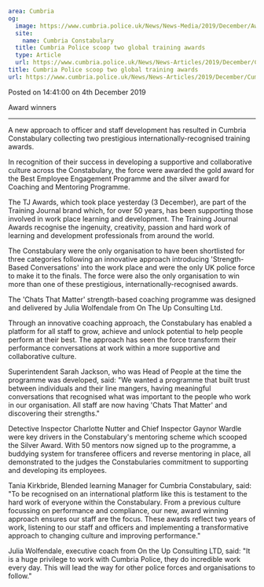 ```yaml
area: Cumbria
og:
  image: https://www.cumbria.police.uk/News/News-Media/2019/December/Award-winnersjpg.jpg
  site:
    name: Cumbria Constabulary
  title: Cumbria Police scoop two global training awards
  type: Article
  url: https://www.cumbria.police.uk/News/News-Articles/2019/December/Cumbria-Police-scoop-two-global-training-awards.aspx
title: Cumbria Police scoop two global training awards
url: https://www.cumbria.police.uk/News/News-Articles/2019/December/Cumbria-Police-scoop-two-global-training-awards.aspx
```

Posted on 14:41:00 on 4th December 2019

Award winners

****

A new approach to officer and staff development has resulted in Cumbria Constabulary collecting two prestigious internationally-recognised training awards.

In recognition of their success in developing a supportive and collaborative culture across the Constabulary, the force were awarded the gold award for the Best Employee Engagement Programme and the silver award for Coaching and Mentoring Programme.

The TJ Awards, which took place yesterday (3 December), are part of the Training Journal brand which, for over 50 years, has been supporting those involved in work place learning and development. The Training Journal Awards recognise the ingenuity, creativity, passion and hard work of learning and development professionals from around the world.

The Constabulary were the only organisation to have been shortlisted for three categories following an innovative approach introducing 'Strength-Based Conversations' into the work place and were the only UK police force to make it to the finals. The force were also the only organisation to win more than one of these prestigious, internationally-recognised awards.

The 'Chats That Matter' strength-based coaching programme was designed and delivered by Julia Wolfendale from On The Up Consulting Ltd.

Through an innovative coaching approach, the Constabulary has enabled a platform for all staff to grow, achieve and unlock potential to help people perform at their best. The approach has seen the force transform their performance conversations at work within a more supportive and collaborative culture.

Superintendent Sarah Jackson, who was Head of People at the time the programme was developed, said: "We wanted a programme that built trust between individuals and their line mangers, having meaningful conversations that recognised what was important to the people who work in our organisation. All staff are now having 'Chats That Matter' and discovering their strengths."

Detective Inspector Charlotte Nutter and Chief Inspector Gaynor Wardle were key drivers in the Constabulary's mentoring scheme which scooped the Silver Award. With 50 mentors now signed up to the programme, a buddying system for transferee officers and reverse mentoring in place, all demonstrated to the judges the Constabularies commitment to supporting and developing its employees.

Tania Kirkbride, Blended learning Manager for Cumbria Constabulary, said: "To be recognised on an international platform like this is testament to the hard work of everyone within the Constabulary. From a previous culture focussing on performance and compliance, our new, award winning approach ensures our staff are the focus. These awards reflect two years of work, listening to our staff and officers and implementing a transformative approach to changing culture and improving performance."

Julia Wolfendale, executive coach from On the Up Consulting LTD, said: "It is a huge privilege to work with Cumbria Police, they do incredible work every day. This will lead the way for other police forces and organisations to follow."
